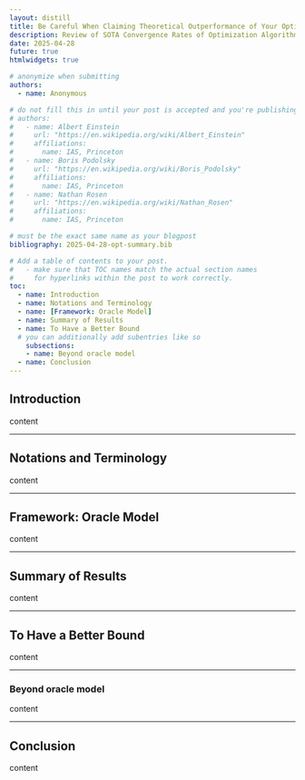 ```yaml
---
layout: distill
title: Be Careful When Claiming Theoretical Outperformance of Your Optimization Algorithms
description: Review of SOTA Convergence Rates of Optimization Algorithms, and Beyond
date: 2025-04-28
future: true
htmlwidgets: true

# anonymize when submitting 
authors:
  - name: Anonymous 

# do not fill this in until your post is accepted and you're publishing your camera-ready post!
# authors:
#   - name: Albert Einstein
#     url: "https://en.wikipedia.org/wiki/Albert_Einstein"
#     affiliations:
#       name: IAS, Princeton
#   - name: Boris Podolsky
#     url: "https://en.wikipedia.org/wiki/Boris_Podolsky"
#     affiliations:
#       name: IAS, Princeton
#   - name: Nathan Rosen
#     url: "https://en.wikipedia.org/wiki/Nathan_Rosen"
#     affiliations:
#       name: IAS, Princeton 

# must be the exact same name as your blogpost
bibliography: 2025-04-28-opt-summary.bib  

# Add a table of contents to your post.
#   - make sure that TOC names match the actual section names
#     for hyperlinks within the post to work correctly.
toc:
  - name: Introduction
  - name: Notations and Terminology
  - name: [Framework: Oracle Model]
  - name: Summary of Results
  - name: To Have a Better Bound
  # you can additionally add subentries like so
    subsections:
    - name: Beyond oracle model
  - name: Conclusion
---
```


## Introduction
content

---

## Notations and Terminology
content

---

## Framework: Oracle Model
content

---

## Summary of Results
content

---

## To Have a Better Bound
content

---

### Beyond oracle model
content

---

## Conclusion
content